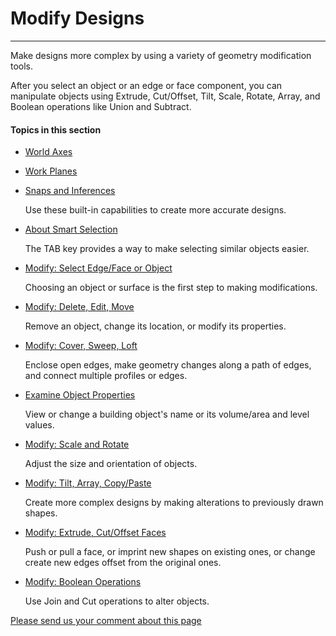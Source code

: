 # Modify Designs

----

Make designs more complex by using a variety of geometry modification tools.
 

After you select an object or an edge or face component, you can manipulate objects using Extrude, Cut/Offset, Tilt, Scale, Rotate, Array, and Boolean operations like Union and Subtract.

  

#### Topics in this section

* [World Axes](GUID-B7740DB7-4FE5-4647-8E12-807A80C3BAFD.htm)
* [Work Planes](GUID-0C57B32C-89C1-4B7C-9912-2AE0FBDA2A5B.htm)
* [ Snaps and Inferences](GUID-5D54F6A2-A041-40D0-AE3F-015AF930E945.htm)
    
    Use these built-in capabilities to create more accurate designs.
* [About Smart Selection](GUID-66E4610A-20D3-4435-BE9C-01DD932AD0CE.htm)
    
    The TAB key provides a way to make selecting similar objects easier.
* [Modify: Select Edge/Face or Object](GUID-E4C3BC1E-CA94-4CB9-BEB2-BC67947E9266.htm)
    
    Choosing an object or surface is the first step to making modifications.
* [Modify: Delete, Edit, Move](GUID-F44A60C1-81A3-4503-ABCC-8BFDFF69821E.htm)
    
    Remove an object, change its location, or modify its properties.
* [Modify: Cover, Sweep, Loft](GUID-7C8EF316-B6BE-4D28-8233-3488213F2637.htm)
    
    Enclose open edges, make geometry changes along a path of edges, and connect multiple profiles or edges.
* [Examine Object Properties](GUID-6B5F0994-66A7-4835-BE26-4C48FD793CAC.htm)
    
    View or change a building object's name or its volume/area and level values.
* [Modify: Scale and Rotate](GUID-6644BA4C-9FD2-493B-91A2-689F0EA391AA.htm)
    
    Adjust the size and orientation of objects.
* [ Modify: Tilt, Array, Copy/Paste](GUID-F11AF77F-E8DB-4C4B-A1A9-9E00821BE236.htm)
    
    Create more complex designs by making alterations to previously drawn shapes.
* [Modify: Extrude, Cut/Offset Faces](GUID-5E8DE07B-FD96-4BAE-8453-8AA4E5DFAD59.htm)
    
    Push or pull a face, or imprint new shapes on existing ones, or change create new edges offset from the original ones.
* [Modify: Boolean Operations](GUID-4A0EBA07-8236-494C-906C-03505C3477CA.htm)
    
    Use Join and Cut operations to alter objects.

[Please send us your comment about this page](#)